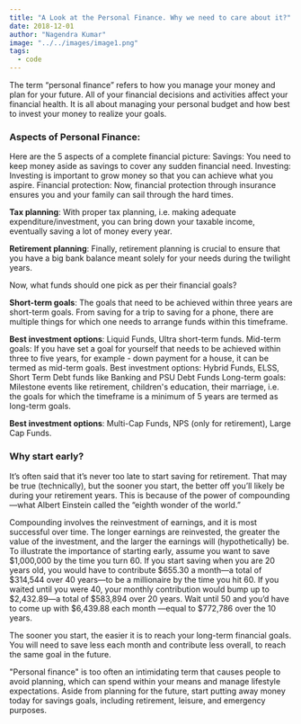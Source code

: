 ```yaml
---
title: "A Look at the Personal Finance. Why we need to care about it?"
date: 2018-12-01
author: "Nagendra Kumar"
image: "../../images/image1.png"
tags:
  - code
---
```


The term “personal finance” refers to how you manage your money and plan for your future. All of your financial decisions and activities affect your financial health. It is all about managing your personal budget and how best to invest your money to realize your goals.

### Aspects of Personal Finance:

Here are the 5 aspects of a complete financial picture:
Savings: You need to keep money aside as savings to cover any sudden financial need.
Investing: Investing is important to grow money so that you can achieve what you aspire.
Financial protection: Now, financial protection through insurance ensures you and your family can sail through the hard times.

**Tax planning**: With proper tax planning, i.e. making adequate expenditure/investment, you can bring down your taxable income, eventually saving a lot of money every year.

**Retirement planning**: Finally, retirement planning is crucial to ensure that you have a big bank balance meant solely for your needs during the twilight years.

Now, what funds should one pick as per their financial goals?

**Short-term goals**: The goals that need to be achieved within three years are short-term goals. From saving for a trip to saving for a phone, there are multiple things for which one needs to arrange funds within this timeframe.

**Best investment options**: Liquid Funds, Ultra short-term funds.
Mid-term goals: If you have set a goal for yourself that needs to be achieved within three to five years, for example - down payment for a house, it can be termed as mid-term goals.
Best investment options: Hybrid Funds, ELSS, Short Term Debt funds like Banking and PSU Debt Funds
Long-term goals: Milestone events like retirement, children's education, their marriage, i.e. the goals for which the timeframe is a minimum of 5 years are termed as long-term goals.

**Best investment options**: Multi-Cap Funds, NPS (only for retirement), Large Cap Funds.

### Why start early?

It’s often said that it’s never too late to start saving for retirement. That may be true (technically), but the sooner you start, the better off you’ll likely be during your retirement years. This is because of the power of compounding—what Albert Einstein called the “eighth wonder of the world.”

Compounding involves the reinvestment of earnings, and it is most successful over time. The longer earnings are reinvested, the greater the value of the investment, and the larger the earnings will (hypothetically) be.
To illustrate the importance of starting early, assume you want to save $1,000,000 by the time you turn 60. If you start saving when you are 20 years old, you would have to contribute $655.30 a month—a total of $314,544 over 40 years—to be a millionaire by the time you hit 60. If you waited until you were 40, your monthly contribution would bump up to $2,432.89—a total of $583,894 over 20 years. Wait until 50 and you’d have to come up with $6,439.88 each month —equal to \$772,786 over the 10 years.

The sooner you start, the easier it is to reach your long-term financial goals. You will need to save less each month and contribute less overall, to reach the same goal in the future.

"Personal finance" is too often an intimidating term that causes people to avoid planning, which can spend within your means and manage lifestyle expectations. Aside from planning for the future, start putting away money today for savings goals, including retirement, leisure, and emergency purposes.
